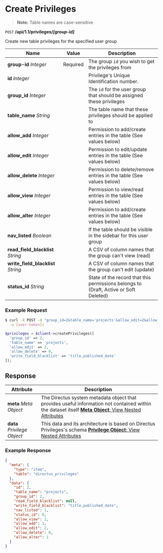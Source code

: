 # Create Privileges

> **Note:** Table names are case-sensitive

<span class="request">`POST` **/api/1.1/privileges/_[group-id]_**</span>

<span class="description">Create new table privileges for the specified user group</span>

<span class="arguments">Name</span> | Value | Description
------------------ | ----- | -----------
**group-id** _Integer_  |  <span class="required">Required</span>  |  The group `id` you wish to get the privileges from
**id** _Integer_           |   | Privilege's Unique Identification number.
**group_id** _Integer_             |   | The `id` for the user group that should be assigned these privileges
**table_name** _String_           |    | The table name that these privileges should be applied to
**allow_add** _Integer_            |   | Permission to add/create entries in the table (See values below)
**allow_edit** _Integer_           |   | Permission to edit/update entries in the table (See values below)
**allow_delete** _Integer_        |   | Permission to delete/remove entries in the table (See values below)
**allow_view** _Integer_          |    | Permission to view/read entries in the table (See values below)
**allow_alter** _Integer_          |   | Permission to add/create entries in the table (See values below)
**nav_listed** _Boolean_           |   | If the table should be visible in the sidebar for this user group
**read_field_blacklist** _String_    | | A CSV of column names that the group can't view (read)
**write_field_blacklist** _String_  |  | A CSV of column names that the group can't edit (update)
**status_id** _String_              |  | State of the record that this permissions belongs to (Draft, Active or Soft Deleted)

### Example Request

```bash
$ curl -X POST -d "group_id=2&table_name='projects'&allow_edit=2&allow_delete=&write_field_blacklist='title,published_date'" \ https://instance--key.directus.io/api/1.1/privileges/1 \
  -u [user-token]:
```

```php
$privileges = $client->createPrivileges([
  'group_id' => 2,
  'table_name' => 'projects',
  'allow_edit' => 2,
  'allow_delete' => 0,
  'write_field_blacklist' => 'title,published_date'
]);
```

## Response

<span class="attributes">Attribute</span> | Description
--------|------------
**meta** _Meta Object_ | The Directus system metadata object that provides useful information not contained within the dataset itself [**Meta Object**: View Nested Attributes](/overview/objects-model.md#meta-object)
<span class="custom">**data**</span> _Privilege Object_ | <span class="custom">This data and its architecture is based on Directus Privileges's schema</span> [**Privilege Object**: View Nested Attributes](/overview/objects-model.md#privilege-object)

### Example Response

```json
{
  "meta": {
    "type": "item",
    "table": "directus_privileges"
  },
  "data": {
    "id": 2,
    "table_name": "projects",
    "group_id": 2,
    "read_field_blacklist": null,
    "write_field_blacklist": "title,published_date",
    "nav_listed": 1,
    "status_id": 0,
    "allow_view": 2,
    "allow_add": 1,
    "allow_edit": 2,
    "allow_delete": 0,
    "allow_alter": 1
  }
}
```
